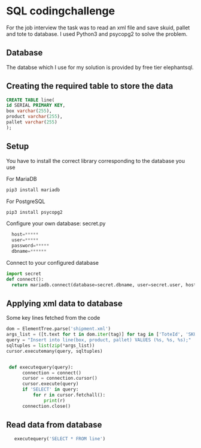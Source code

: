 # SQL codingchallenge

For the job interview the task was to read an xml file and save skuid, pallet and tote to database. I used Python3 and psycopg2 to solve the problem.

## Database

The databse which I use for my solution is provided by free tier elephantsql.

## Creating the required table to store the data
``` sql
CREATE TABLE line(
id SERIAL PRIMARY KEY,
box varchar(255),
product varchar(255),
pallet varchar(255)
);
```


## Setup
  You have to install the correct library corresponding to the database you use
  
  For MariaDB
  ``` python
  pip3 install mariadb
  ```
  For PostgreSQL
  ``` python
  pip3 install psycopg2
  ```
 
  Configure your own database: secret.py
  
  ``` python
    host=*****
    user=*****
    password=*****
    dbname=******
  ```
 
 Connect to your configured database
 
  ``` python
  import secret
  def connect():
    return mariadb.connect(database=secret.dbname, user=secret.user, host=secret.host, password=secret.password)
  ```

## Applying xml data to database
Some key lines fetched from the code

``` py
dom = ElementTree.parse('shipment.xml')
args_list = ([t.text for t in dom.iter(tag)] for tag in ['ToteId', 'SKUId', 'PalletId'])
query = "Insert into line(box, product, pallet) VALUES (%s, %s, %s);"
sqltuples = list(zip(*args_list))
cursor.executemany(query, sqltuples)


 def executequery(query):
      connection = connect()
      cursor = connection.cursor()
      cursor.execute(query)
      if 'SELECT' in query:
          for r in cursor.fetchall():
              print(r)
      connection.close()

``` 

## Read data from database

``` py
   executequery('SELECT * FROM line')
``` 

    
